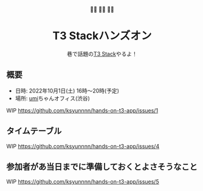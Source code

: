<p align="center">
🏋️‍♀️ 🏋️‍♀️ 🏋️‍♀️
</p>

<h1 align="center">
  T3 Stackハンズオン
</h1>

<p align="center">
  巷で話題の<a rel="noopener noreferrer" target="_blank" href="https://init.tips">T3 Stack</a>やるよ！
</p>

## 概要

- 日時: 2022年10月1日(土) 16時〜20時(予定)
- 場所: [umi](https://twitter.com/umiremix)ちゃんオフィス(渋谷)

WIP https://github.com/ksyunnnn/hands-on-t3-app/issues/1

## タイムテーブル

WIP
https://github.com/ksyunnnn/hands-on-t3-app/issues/4

## 参加者があ当日までに準備しておくとよさそうなこと

WIP
https://github.com/ksyunnnn/hands-on-t3-app/issues/5
